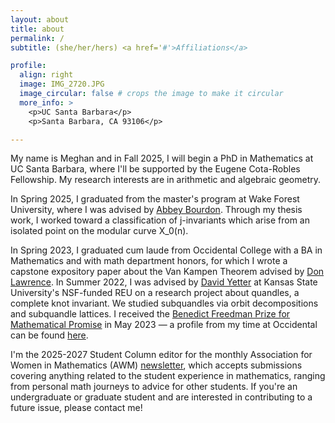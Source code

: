 ```yaml
---
layout: about
title: about
permalink: /
subtitle: (she/her/hers) <a href='#'>Affiliations</a>

profile:
  align: right
  image: IMG_2720.JPG
  image_circular: false # crops the image to make it circular
  more_info: >
    <p>UC Santa Barbara</p>
    <p>Santa Barbara, CA 93106</p>

---
```


My name is Meghan and in Fall 2025, I will begin a PhD in Mathematics at UC Santa Barbara, where I'll be supported by the Eugene Cota-Robles Fellowship. My research interests are in arithmetic and algebraic geometry.

In Spring 2025, I graduated from the master's program at Wake Forest University, where I was advised by [Abbey Bourdon](https://users.wfu.edu/bourdoam/). Through my thesis work, I worked toward a classification of j-invariants which arise from an isolated point on the modular curve X_0(n).

In Spring 2023, I graduated cum laude from Occidental College with a BA in Mathematics and with math department honors, for which I wrote a capstone expository paper about the Van Kampen Theorem advised by [Don Lawrence](https://www.oxy.edu/academics/faculty/don-lawrence). In Summer 2022, I was advised by [David Yetter](https://www.math.ksu.edu/~dyetter/) at Kansas State University's NSF-funded REU on a research project about quandles, a complete knot invariant. We studied subquandles via orbit decompositions and subquandle lattices. I received the [Benedict Freedman Prize for Mathematical Promise](https://www.oxy.edu/academics/areas-study/mathematics/students/awards/benedict-freedman-prize-mathematical-promise) in May 2023 — a profile from my time at Occidental can be found [here](https://www.oxy.edu/academics/areas-study/mathematics/meet-our-majors#Meghan).

I'm the 2025-2027 Student Column editor for the monthly Association for Women in Mathematics (AWM) [newsletter](https://awm-math.org/publications/newsletter/), which accepts submissions covering anything related to the student experience in mathematics, ranging from personal math journeys to advice for other students. If you're an undergraduate or graduate student and are interested in contributing to a future issue, please contact me!
